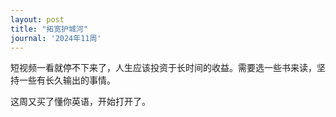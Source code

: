```yaml
---
layout: post
title: "拓宽护城河"
journal: '2024年11周'
---
```


短视频一看就停不下来了，人生应该投资于长时间的收益。需要选一些书来读，坚持一些有长久输出的事情。

这周又买了懂你英语，开始打开了。


